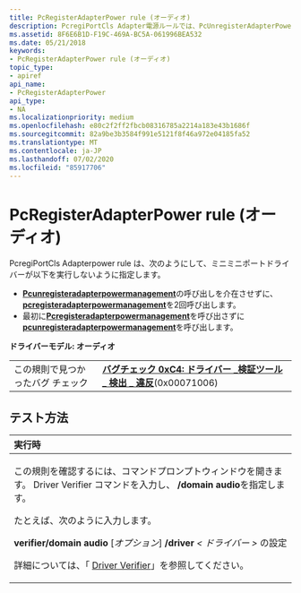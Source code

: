 ```yaml
---
title: PcRegisterAdapterPower rule (オーディオ)
description: PcregiPortCls Adapter電源ルールでは、PcUnregisterAdapterPowerManagement の呼び出しを介在させずに、Pcregi Adapterpowermanagement を2回呼び出すことができないことを指定します。最初に Pcregisteradapterpower を呼び出さずに PcUnregisterAdapterPowerManagement を呼び出します。
ms.assetid: 8F6E6B1D-F19C-469A-BC5A-061996BEA532
ms.date: 05/21/2018
keywords:
- PcRegisterAdapterPower rule (オーディオ)
topic_type:
- apiref
api_name:
- PcRegisterAdapterPower
api_type:
- NA
ms.localizationpriority: medium
ms.openlocfilehash: e80c2f2ff2fbcb08316785a2214a183e43b1686f
ms.sourcegitcommit: 82a9be3b3584f991e5121f8f46a972e04185fa52
ms.translationtype: MT
ms.contentlocale: ja-JP
ms.lasthandoff: 07/02/2020
ms.locfileid: "85917706"
---
```

# <a name="pcregisteradapterpower-rule-audio"></a>PcRegisterAdapterPower rule (オーディオ)


PcregiPortCls Adapterpower rule は、次のようにして、ミニミニポートドライバーが以下を実行しないように指定します。

-   [**Pcunregisteradapterpowermanagement**](https://docs.microsoft.com/windows-hardware/drivers/ddi/portcls/nf-portcls-pcunregisteradapterpowermanagement)の呼び出しを介在させずに、 [**pcregisteradapterpowermanagement**](https://docs.microsoft.com/windows-hardware/drivers/ddi/portcls/nf-portcls-pcregisteradapterpowermanagement)を2回呼び出します。
-   最初に[**Pcregisteradapterpowermanagement**](https://docs.microsoft.com/windows-hardware/drivers/ddi/portcls/nf-portcls-pcregisteradapterpowermanagement)を呼び出さずに[**pcunregisteradapterpowermanagement**](https://docs.microsoft.com/windows-hardware/drivers/ddi/portcls/nf-portcls-pcunregisteradapterpowermanagement)を呼び出します。

**ドライバーモデル: オーディオ**

|                                   |                                                                                                                                       |
|-----------------------------------|---------------------------------------------------------------------------------------------------------------------------------------|
| この規則で見つかったバグ チェック | [**バグチェック 0xC4: ドライバー \_検証ツール \_ 検出 \_ 違反**](https://docs.microsoft.com/windows-hardware/drivers/debugger/bug-check-0xc4--driver-verifier-detected-violation)(0x00071006) |

<a name="how-to-test"></a>テスト方法
-----------

<table>
<colgroup>
<col width="100%" />
</colgroup>
<thead>
<tr class="header">
<th align="left">実行時</th>
</tr>
</thead>
<tbody>
<tr class="odd">
<td align="left"><p>この規則を確認するには、コマンドプロンプトウィンドウを開きます。 Driver Verifier コマンドを入力し、 <strong>/domain audio</strong>を指定します。</p>
<p>たとえば、次のように入力します。</p>
<p><strong>verifier/domain audio</strong> [<em>オプション</em>] <strong>/driver</strong> <em> &lt; ドライバー &gt; </em>の設定</p>
<p>詳細については、「 <a href="https://docs.microsoft.com/windows-hardware/drivers/devtest/driver-verifier" data-raw-source="[Driver Verifier](https://docs.microsoft.com/windows-hardware/drivers/devtest/driver-verifier)">Driver Verifier</a>」を参照してください。</p></td>
</tr>
</tbody>
</table>

 

 

 





